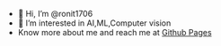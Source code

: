 - 👋 Hi, I’m @ronit1706
- 👀 I’m interested in AI,ML,Computer vision
- Know more about me and reach me at [Github Pages](ronit1706.github.io)

<!---
ronit1706/ronit1706 is a ✨ special ✨ repository because its `README.md` (this file) appears on your GitHub profile.
You can click the Preview link to take a look at your changes.
--->
